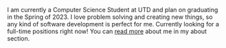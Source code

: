 I am currently a Computer Science Student at UTD and plan on graduating in the Spring of 2023. I love problem solving and creating new things, so any kind of software development is perfect for me. Currently looking for a full-time positions right now! You can [read more](/about) about me in my about section.
